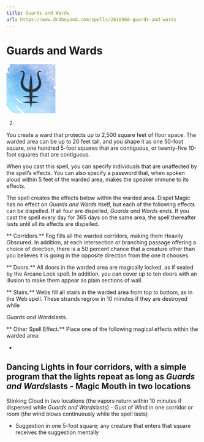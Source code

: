 ```yaml
---
title: Guards and Wards
url: https://www.dndbeyond.com/spells/2618968-guards-and-wards
---
```


# Guards and Wards

![Guards and Wards](guards-and-wards.png)

2)

You create a ward that protects up to 2,500 square feet of floor space. The warded area can be up to 20 feet tall, and you shape it as one 50-foot square, one hundred 5-foot squares that are contiguous, or twenty-five 10-foot squares that are contiguous.

When you cast this spell, you can specify individuals that are unaffected by the spell’s effects. You can also specify a password that, when spoken aloud within 5 feet of the warded area, makes the speaker immune to its effects.

The spell creates the effects below within the warded area. Dispel Magic has no effect on *Guards and Wards* itself, but each of the following effects can be dispelled. If all four are dispelled, *Guards and Wards* ends. If you cast the spell every day for 365 days on the same area, the spell thereafter lasts until all its effects are dispelled.

** Corridors.** Fog fills all the warded corridors, making them Heavily Obscured. In addition, at each intersection or branching passage offering a choice of direction, there is a 50 percent chance that a creature other than you believes it is going in the opposite direction from the one it chooses.

** Doors.** All doors in the warded area are magically locked, as if sealed by the Arcane Lock spell. In addition, you can cover up to ten doors with an illusion to make them appear as plain sections of wall.

** Stairs.** Webs fill all stairs in the warded area from top to bottom, as in the Web spell. These strands regrow in 10 minutes if they are destroyed while

*Guards and Wards*lasts.

** Other Spell Effect.** Place one of the following magical effects within the warded area:

-
Dancing Lights in four corridors, with a simple program that the lights repeat as long as
*Guards and Wards*lasts - Magic Mouth in two locations
-
Stinking Cloud in two locations (the vapors return within 10 minutes if dispersed while
*Guards and Wards*lasts) - Gust of Wind in one corridor or room (the wind blows continuously while the spell lasts)
- Suggestion in one 5-foot square; any creature that enters that square receives the suggestion mentally
